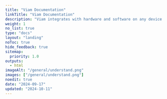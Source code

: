 ```yaml
---
title: "Viam Documentation"
linkTitle: "Viam Documentation"
description: "Viam integrates with hardware and software on any device. Use AI, machine learning, and more to make any machine smarter — for one machine to thousands."
weight: 1
no_list: true
type: "docs"
layout: "landing"
noToc: true
hide_feedback: true
sitemap:
  priority: 1.0
outputs:
  - html
imageAlt: "/general/understand.png"
images: ["/general/understand.png"]
noedit: true
date: "2024-09-17"
updated: "2024-10-11"
---
```



